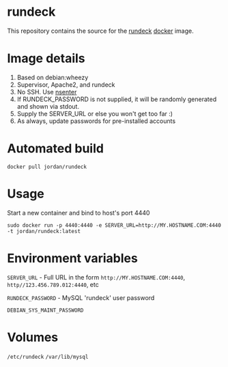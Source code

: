 rundeck
==============

This repository contains the source for the [rundeck](http://rundeck.org/) [docker](https://docker.io) image.

# Image details

1. Based on debian:wheezy
1. Supervisor, Apache2, and rundeck
1. No SSH.  Use [nsenter](https://github.com/jpetazzo/nsenter)
1. If RUNDECK_PASSWORD is not supplied, it will be randomly generated and shown via stdout.
1. Supply the SERVER_URL or else you won't get too far :)
1. As always, update passwords for pre-installed accounts

# Automated build

```docker pull jordan/rundeck```

# Usage
Start a new container and bind to host's port 4440

```sudo docker run -p 4440:4440 -e SERVER_URL=http://MY.HOSTNAME.COM:4440 -t jordan/rundeck:latest```

# Environment variables

```SERVER_URL``` - Full URL in the form ```http://MY.HOSTNAME.COM:4440```, ```http//123.456.789.012:4440```, etc

```RUNDECK_PASSWORD``` - MySQL 'rundeck' user password

```DEBIAN_SYS_MAINT_PASSWORD```

# Volumes


```/etc/rundeck```
```/var/lib/mysql```
